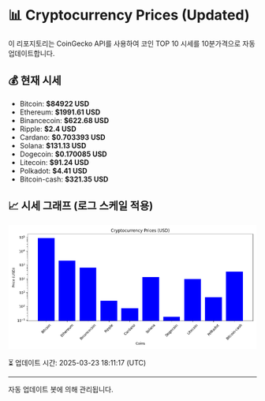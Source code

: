 
# 📊 Cryptocurrency Prices (Updated)

이 리포지토리는 CoinGecko API를 사용하여 코인 TOP 10 시세를 10분가격으로 자동 업데이트합니다.

## 💰 현재 시세
- Bitcoin: **$84922 USD**
- Ethereum: **$1991.61 USD**
- Binancecoin: **$622.68 USD**
- Ripple: **$2.4 USD**
- Cardano: **$0.703393 USD**
- Solana: **$131.13 USD**
- Dogecoin: **$0.170085 USD**
- Litecoin: **$91.24 USD**
- Polkadot: **$4.41 USD**
- Bitcoin-cash: **$321.35 USD**

## 📈 시세 그래프 (로그 스케일 적용)
![Crypto Prices](crypto_prices.png)

⏳ 업데이트 시간: 2025-03-23 18:11:17 (UTC)

---
자동 업데이트 봇에 의해 관리됩니다.
